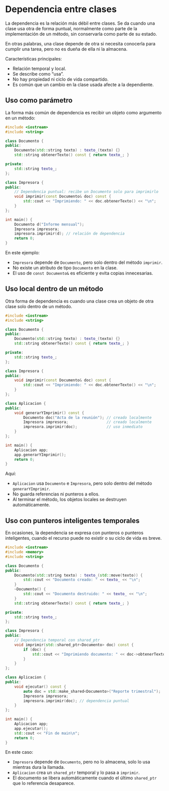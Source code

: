 # Dependencia entre clases

La dependencia es la relación más débil entre clases. Se da cuando una clase usa otra de forma puntual, normalmente como parte de la implementación de un método, sin conservarla como parte de su estado.

En otras palabras, una clase depende de otra si necesita conocerla para cumplir una tarea, pero no es dueña de ella ni la almacena.

Características principales:

* Relación temporal y local.
* Se describe como “usa”.
* No hay propiedad ni ciclo de vida compartido.
* Es común que un cambio en la clase usada afecte a la dependiente.

## Uso como parámetro

La forma más común de dependencia es recibir un objeto como argumento en un método:

```cpp
#include <iostream>
#include <string>

class Documento {
public:
    Documento(std::string texto) : texto_(texto) {}
    std::string obtenerTexto() const { return texto_; }

private:
    std::string texto_;
};

class Impresora {
public:
    // Dependencia puntual: recibe un Documento solo para imprimirlo
    void imprimir(const Documento& doc) const {
        std::cout << "Imprimiendo: " << doc.obtenerTexto() << "\n";
    }
};

int main() {
    Documento d("Informe mensual");
    Impresora impresora;
    impresora.imprimir(d); // relación de dependencia
    return 0;
}
```

En este ejemplo:

* `Impresora` depende de `Documento`, pero solo dentro del método `imprimir`.
* No existe un atributo de tipo `Documento` en la clase.
* El uso de `const Documento&` es eficiente y evita copias innecesarias.

## Uso local dentro de un método

Otra forma de dependencia es cuando una clase crea un objeto de otra clase solo dentro de un método.

```cpp
#include <iostream>
#include <string>

class Documento {
public:
    Documento(std::string texto) : texto_(texto) {}
    std::string obtenerTexto() const { return texto_; }

private:
    std::string texto_;
};

class Impresora {
public:
    void imprimir(const Documento& doc) const {
        std::cout << "Imprimiendo: " << doc.obtenerTexto() << "\n";
    }
};

class Aplicacion {
public:
    void generarYImprimir() const {
        Documento doc("Acta de la reunión"); // creado localmente
        Impresora impresora;                 // creado localmente
        impresora.imprimir(doc);             // uso inmediato
    }
};

int main() {
    Aplicacion app;
    app.generarYImprimir();
    return 0;
}
```

Aquí:

* `Aplicacion` usa `Documento` e `Impresora`, pero solo dentro del método `generarYImprimir`.
* No guarda referencias ni punteros a ellos.
* Al terminar el método, los objetos locales se destruyen automáticamente.

## Uso con punteros inteligentes temporales

En ocasiones, la dependencia se expresa con punteros o punteros inteligentes, cuando el recurso puede no existir o su ciclo de vida es breve.

```cpp
#include <iostream>
#include <memory>
#include <string>

class Documento {
public:
    Documento(std::string texto) : texto_(std::move(texto)) {
        std::cout << "Documento creado: " << texto_ << "\n";
    }
    ~Documento() {
        std::cout << "Documento destruido: " << texto_ << "\n";
    }
    std::string obtenerTexto() const { return texto_; }

private:
    std::string texto_;
};

class Impresora {
public:
    // Dependencia temporal con shared_ptr
    void imprimir(std::shared_ptr<Documento> doc) const {
        if (doc) {
            std::cout << "Imprimiendo documento: " << doc->obtenerTexto() << "\n";
        }
    }
};

class Aplicacion {
public:
    void ejecutar() const {
        auto doc = std::make_shared<Documento>("Reporte trimestral");
        Impresora impresora;
        impresora.imprimir(doc); // dependencia puntual
    }
};

int main() {
    Aplicacion app;
    app.ejecutar();
    std::cout << "Fin de main\n";
    return 0;
}
```

En este caso:

* `Impresora` depende de `Documento`, pero no lo almacena, solo lo usa mientras dura la llamada.
* `Aplicacion` crea un `shared_ptr` temporal y lo pasa a `imprimir`.
* El documento se libera automáticamente cuando el último `shared_ptr` que lo referencia desaparece.

